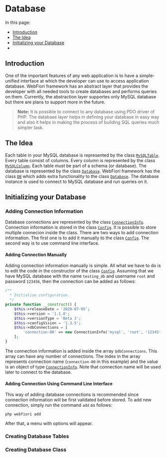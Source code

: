 # Database

<meta name="description" content="Learn how to use the database abstraction layer of the framework.">

In this page:
* [Introduction](#introduction)
* [The Idea](#the-idea)
* [Initializing your Database](#initializing-your-database)
* []()

## Introduction

One of the important features of any web application is to have a simple-unified interface at which the developer can use to access application database. WebFiori framework has an abstract layer that provides the developer with all needed tools to create databases and performs queries on them. Currently, the abstraction layer supportes only MySQL database but there are plans to support more in the future.

> **Note:** It is possible to connect to any database using PDO driver of PHP. The database layer helps in defining your database in easy way and also it helps in making the process of building SQL queries much simpler task.

## The Idea

Each table in your MySQL database is represented by the class [`MySQLTable`](https://webfiori.com/docs/webfiori/database/mysql/MySQLTable). Every table consist of columns. Every column is represented by the class [`MySQLColumn`](https://webfiori.com/docs/webfiori/database/mysql/MySQLColumn). Each table must be part of a schema (or database). The database is represented by the class [`Database`](https://webfiori.com/docs/webfiori/database/Database). WebFiori framework has the class [`DB`](https://webfiori.com/docs/webfiori/framework/DB) which adds extra functionality to the class [`Database`](https://webfiori.com/docs/webfiori/database/Database). The database instance is used to connect to MySQL database and run queries on it. 

## Initializing your Database

### Adding Connection Information

Database connections are represented by the class [`ConnectionInfo`](https://webfiori.com/docs/webfiori/database/ConnectionInfo). Connection information is stored in the class [`Config`](https://webfiori.com/docs/webfiori/conf/Config). It is possible to store multiple connecion inside the class. There are two ways to add connection information. The first one is to add it manually to the class [`Config`](https://webfiori.com/docs/webfiori/conf/Config). The second way is to use command line interface.

#### Adding Connection Manually

Adding connection information manually is simple. All what we have to do is to edit the code in the constructor of the class [`Config`](https://webfiori.com/docs/webfiori/conf/Config). Assuming that we have MySQL database with the name `testing_db` and username `root` and password `123456`, then the connection can be added as follows:

``` php
/**
  * Initialize configuration.
  */
private function __construct() {
    $this->releaseDate = '2020-07-05';
    $this->version = '1.1.0';
    $this->versionType = 'Beta 3';
    $this->configVision = '1.3.5';
    $this->dbConnections = [
        'connection-00' => new ConnectionInfo('mysql', 'root', '12345', 'testing_db', 'loalhost', 3306)
    ];
}
```

The connection information is added inside the array `$dbConnections`. This array can have any number of connections. The index in the array represents connection name (`connection-00` in this example) and the value is an object of type [`ConnectionInfo`](https://webfiori.com/docs/webfiori/database/ConnectionInfo). Note that connection name will be used later to connect to the database.

#### Adding Connection Using Command Line Interface
This way of adding database connections is recommended since connection information will be first validated before stored. To add new connection, simply run the command `add` as follows:

```
php webfiori add
```

After that, a menu with options will appear.

### Creating Database Tables
### Creating Database Class
